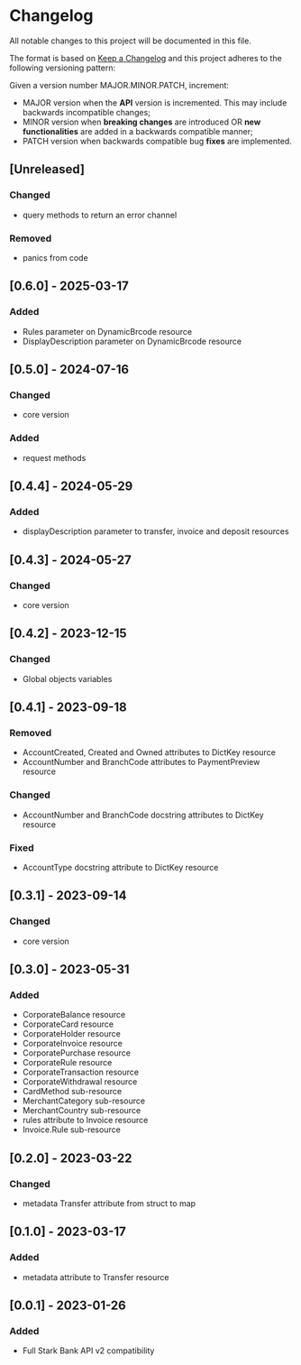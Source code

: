 # Changelog

All notable changes to this project will be documented in this file.

The format is based on [Keep a Changelog](https://keepachangelog.com/en/1.0.0/)
and this project adheres to the following versioning pattern:

Given a version number MAJOR.MINOR.PATCH, increment:

- MAJOR version when the **API** version is incremented. This may include backwards incompatible changes;
- MINOR version when **breaking changes** are introduced OR **new functionalities** are added in a backwards compatible manner;
- PATCH version when backwards compatible bug **fixes** are implemented.


## [Unreleased]
### Changed
- query methods to return an error channel
### Removed
- panics from code

## [0.6.0] - 2025-03-17
### Added
- Rules parameter on DynamicBrcode resource
- DisplayDescription parameter on DynamicBrcode resource

## [0.5.0] - 2024-07-16
### Changed
- core version
### Added
- request methods

## [0.4.4] - 2024-05-29
### Added
- displayDescription parameter to transfer, invoice and deposit resources

## [0.4.3] - 2024-05-27
### Changed
- core version

## [0.4.2] - 2023-12-15
### Changed
- Global objects variables

## [0.4.1] - 2023-09-18
### Removed 
- AccountCreated, Created and Owned attributes to DictKey resource
- AccountNumber and BranchCode attributes to PaymentPreview resource
### Changed
- AccountNumber and BranchCode docstring attributes to DictKey resource
### Fixed
- AccountType docstring attribute to DictKey resource

## [0.3.1] - 2023-09-14
### Changed
- core version

## [0.3.0] - 2023-05-31
### Added
- CorporateBalance resource
- CorporateCard resource
- CorporateHolder resource
- CorporateInvoice resource
- CorporatePurchase resource
- CorporateRule resource
- CorporateTransaction resource
- CorporateWithdrawal resource
- CardMethod sub-resource
- MerchantCategory sub-resource
- MerchantCountry sub-resource
- rules attribute to Invoice resource
- Invoice.Rule sub-resource

## [0.2.0] - 2023-03-22
### Changed
- metadata Transfer attribute from struct to map

## [0.1.0] - 2023-03-17
### Added
- metadata attribute to Transfer resource

## [0.0.1] - 2023-01-26
### Added
- Full Stark Bank API v2 compatibility
